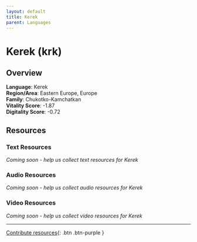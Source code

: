 ```yaml
---
layout: default
title: Kerek
parent: Languages
---
```


# Kerek (krk)

## Overview

**Language**: Kerek  
**Region/Area**: Eastern Europe, Europe  
**Family**: Chukotko-Kamchatkan  
**Vitality Score**: -1.87  
**Digitality Score**: -0.72  

## Resources

### Text Resources
*Coming soon - help us collect text resources for Kerek*

### Audio Resources
*Coming soon - help us collect audio resources for Kerek*

### Video Resources
*Coming soon - help us collect video resources for Kerek*

---

[Contribute resources](https://fairtrain.github.io/){: .btn .btn-purple }
